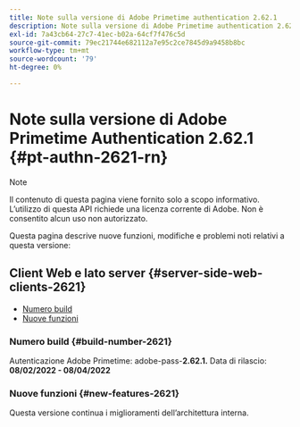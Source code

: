 ```yaml
---
title: Note sulla versione di Adobe Primetime authentication 2.62.1
description: Note sulla versione di Adobe Primetime authentication 2.62.1
exl-id: 7a43cb64-27c7-41ec-b02a-64cf7f476c5d
source-git-commit: 79ec21744e682112a7e95c2ce7845d9a9458b8bc
workflow-type: tm+mt
source-wordcount: '79'
ht-degree: 0%

---
```


# Note sulla versione di Adobe Primetime Authentication 2.62.1 {#pt-authn-2621-rn}

>[!NOTE]
>
>Il contenuto di questa pagina viene fornito solo a scopo informativo. L’utilizzo di questa API richiede una licenza corrente di Adobe. Non è consentito alcun uso non autorizzato.

Questa pagina descrive nuove funzioni, modifiche e problemi noti relativi a questa versione:

## Client Web e lato server {#server-side-web-clients-2621}

* [Numero build](#build-number-2621)
* [Nuove funzioni](#new-features-2621)

### Numero build {#build-number-2621}

Autenticazione Adobe Primetime: adobe-pass-**2.62.1.**
Data di rilascio: **08/02/2022 - 08/04/2022**

### Nuove funzioni {#new-features-2621}

Questa versione continua i miglioramenti dell’architettura interna.
